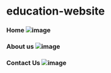 # education-website

### Home ![image](https://user-images.githubusercontent.com/68469907/106381423-96deb780-63de-11eb-9cb5-8280616c3b3b.png)

### About us ![image](https://user-images.githubusercontent.com/68469907/106381474-f2a94080-63de-11eb-869b-237293de8bc6.png)

### Contact Us ![image](https://user-images.githubusercontent.com/68469907/106381488-1a98a400-63df-11eb-946a-fdb82d9cb77e.png)

